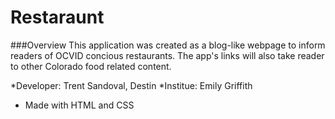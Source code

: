 # Restaraunt

###Overview
This application was created as a blog-like webpage to inform readers of OCVID concious restaurants. The app's links will also take reader to other Colorado food related content.

*Developer: Trent Sandoval, Destin
*Institue: Emily Griffith
* Made with HTML and CSS

